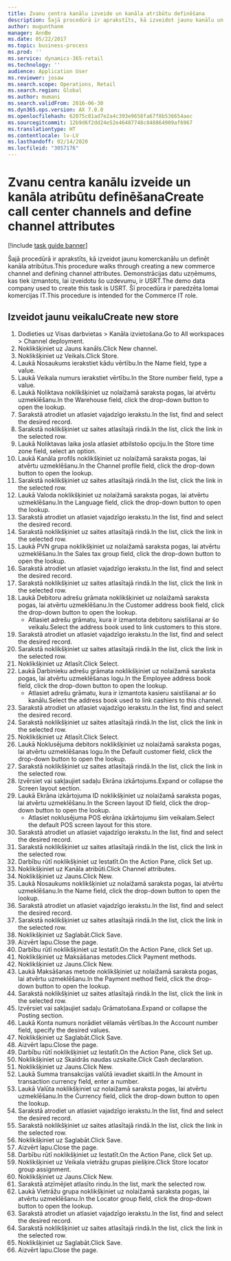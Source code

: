```yaml
---
title: Zvanu centra kanālu izveide un kanāla atribūtu definēšana
description: Šajā procedūrā ir aprakstīts, kā izveidot jaunu kanālu un definēt kanāla atribūtus.
author: mugunthanm
manager: AnnBe
ms.date: 05/22/2017
ms.topic: business-process
ms.prod: ''
ms.service: dynamics-365-retail
ms.technology: ''
audience: Application User
ms.reviewer: josaw
ms.search.scope: Operations, Retail
ms.search.region: Global
ms.author: mumani
ms.search.validFrom: 2016-06-30
ms.dyn365.ops.version: AX 7.0.0
ms.openlocfilehash: 62075c01ad7e2a4c393e9658fa67f8b536654aec
ms.sourcegitcommit: 12b9d6f2dd24e52e46487748c848864909af6967
ms.translationtype: HT
ms.contentlocale: lv-LV
ms.lasthandoff: 02/14/2020
ms.locfileid: "3057176"
---
```

# <a name="create-call-center-channels-and-define-channel-attributes"></a><span data-ttu-id="0da7d-103">Zvanu centra kanālu izveide un kanāla atribūtu definēšana</span><span class="sxs-lookup"><span data-stu-id="0da7d-103">Create call center channels and define channel attributes</span></span>

[!include [task guide banner](../includes/task-guide-banner.md)]

<span data-ttu-id="0da7d-104">Šajā procedūrā ir aprakstīts, kā izveidot jaunu komerckanālu un definēt kanāla atribūtus.</span><span class="sxs-lookup"><span data-stu-id="0da7d-104">This procedure walks through creating a new commerce channel and defining channel attributes.</span></span> <span data-ttu-id="0da7d-105">Demonstrācijas datu uzņēmums, kas tiek izmantots, lai izveidotu šo uzdevumu, ir USRT.</span><span class="sxs-lookup"><span data-stu-id="0da7d-105">The demo data company used to create this task is USRT.</span></span> <span data-ttu-id="0da7d-106">Šī procedūra ir paredzēta lomai komercijas IT.</span><span class="sxs-lookup"><span data-stu-id="0da7d-106">This procedure is intended for the Commerce IT role.</span></span>


## <a name="create-new-store"></a><span data-ttu-id="0da7d-107">Izveidot jaunu veikalu</span><span class="sxs-lookup"><span data-stu-id="0da7d-107">Create new store</span></span>
1. <span data-ttu-id="0da7d-108">Dodieties uz Visas darbvietas > Kanāla izvietošana.</span><span class="sxs-lookup"><span data-stu-id="0da7d-108">Go to All workspaces > Channel deployment.</span></span>
2. <span data-ttu-id="0da7d-109">Noklikšķiniet uz Jauns kanāls.</span><span class="sxs-lookup"><span data-stu-id="0da7d-109">Click New channel.</span></span>
3. <span data-ttu-id="0da7d-110">Noklikšķiniet uz Veikals.</span><span class="sxs-lookup"><span data-stu-id="0da7d-110">Click Store.</span></span>
4. <span data-ttu-id="0da7d-111">Laukā Nosaukums ierakstiet kādu vērtību.</span><span class="sxs-lookup"><span data-stu-id="0da7d-111">In the Name field, type a value.</span></span>
5. <span data-ttu-id="0da7d-112">Laukā Veikala numurs ierakstiet vērtību.</span><span class="sxs-lookup"><span data-stu-id="0da7d-112">In the Store number field, type a value.</span></span>
6. <span data-ttu-id="0da7d-113">Laukā Noliktava noklikšķiniet uz nolaižamā saraksta pogas, lai atvērtu uzmeklēšanu.</span><span class="sxs-lookup"><span data-stu-id="0da7d-113">In the Warehouse field, click the drop-down button to open the lookup.</span></span>
7. <span data-ttu-id="0da7d-114">Sarakstā atrodiet un atlasiet vajadzīgo ierakstu.</span><span class="sxs-lookup"><span data-stu-id="0da7d-114">In the list, find and select the desired record.</span></span>
8. <span data-ttu-id="0da7d-115">Sarakstā noklikšķiniet uz saites atlasītajā rindā.</span><span class="sxs-lookup"><span data-stu-id="0da7d-115">In the list, click the link in the selected row.</span></span>
9. <span data-ttu-id="0da7d-116">Laukā Noliktavas laika josla atlasiet atbilstošo opciju.</span><span class="sxs-lookup"><span data-stu-id="0da7d-116">In the Store time zone field, select an option.</span></span>
10. <span data-ttu-id="0da7d-117">Laukā Kanāla profils noklikšķiniet uz nolaižamā saraksta pogas, lai atvērtu uzmeklēšanu.</span><span class="sxs-lookup"><span data-stu-id="0da7d-117">In the Channel profile field, click the drop-down button to open the lookup.</span></span>
11. <span data-ttu-id="0da7d-118">Sarakstā noklikšķiniet uz saites atlasītajā rindā.</span><span class="sxs-lookup"><span data-stu-id="0da7d-118">In the list, click the link in the selected row.</span></span>
12. <span data-ttu-id="0da7d-119">Laukā Valoda noklikšķiniet uz nolaižamā saraksta pogas, lai atvērtu uzmeklēšanu.</span><span class="sxs-lookup"><span data-stu-id="0da7d-119">In the Language field, click the drop-down button to open the lookup.</span></span>
13. <span data-ttu-id="0da7d-120">Sarakstā atrodiet un atlasiet vajadzīgo ierakstu.</span><span class="sxs-lookup"><span data-stu-id="0da7d-120">In the list, find and select the desired record.</span></span>
14. <span data-ttu-id="0da7d-121">Sarakstā noklikšķiniet uz saites atlasītajā rindā.</span><span class="sxs-lookup"><span data-stu-id="0da7d-121">In the list, click the link in the selected row.</span></span>
15. <span data-ttu-id="0da7d-122">Laukā PVN grupa noklikšķiniet uz nolaižamā saraksta pogas, lai atvērtu uzmeklēšanu.</span><span class="sxs-lookup"><span data-stu-id="0da7d-122">In the Sales tax group field, click the drop-down button to open the lookup.</span></span>
16. <span data-ttu-id="0da7d-123">Sarakstā atrodiet un atlasiet vajadzīgo ierakstu.</span><span class="sxs-lookup"><span data-stu-id="0da7d-123">In the list, find and select the desired record.</span></span>
17. <span data-ttu-id="0da7d-124">Sarakstā noklikšķiniet uz saites atlasītajā rindā.</span><span class="sxs-lookup"><span data-stu-id="0da7d-124">In the list, click the link in the selected row.</span></span>
18. <span data-ttu-id="0da7d-125">Laukā Debitoru adrešu grāmata noklikšķiniet uz nolaižamā saraksta pogas, lai atvērtu uzmeklēšanu.</span><span class="sxs-lookup"><span data-stu-id="0da7d-125">In the Customer address book field, click the drop-down button to open the lookup.</span></span>
    * <span data-ttu-id="0da7d-126">Atlasiet adrešu grāmatu, kura ir izmantota debitoru saistīšanai ar šo veikalu.</span><span class="sxs-lookup"><span data-stu-id="0da7d-126">Select the address book used to link customers to this store.</span></span>  
19. <span data-ttu-id="0da7d-127">Sarakstā atrodiet un atlasiet vajadzīgo ierakstu.</span><span class="sxs-lookup"><span data-stu-id="0da7d-127">In the list, find and select the desired record.</span></span>
20. <span data-ttu-id="0da7d-128">Sarakstā noklikšķiniet uz saites atlasītajā rindā.</span><span class="sxs-lookup"><span data-stu-id="0da7d-128">In the list, click the link in the selected row.</span></span>
21. <span data-ttu-id="0da7d-129">Noklikšķiniet uz Atlasīt.</span><span class="sxs-lookup"><span data-stu-id="0da7d-129">Click Select.</span></span>
22. <span data-ttu-id="0da7d-130">Laukā Darbinieku adrešu grāmata noklikšķiniet uz nolaižamā saraksta pogas, lai atvērtu uzmeklēšanas logu.</span><span class="sxs-lookup"><span data-stu-id="0da7d-130">In the Employee address book field, click the drop-down button to open the lookup.</span></span>
    * <span data-ttu-id="0da7d-131">Atlasiet adrešu grāmatu, kura ir izmantota kasieru saistīšanai ar šo kanālu.</span><span class="sxs-lookup"><span data-stu-id="0da7d-131">Select the address book used to link cashiers to this channel.</span></span>  
23. <span data-ttu-id="0da7d-132">Sarakstā atrodiet un atlasiet vajadzīgo ierakstu.</span><span class="sxs-lookup"><span data-stu-id="0da7d-132">In the list, find and select the desired record.</span></span>
24. <span data-ttu-id="0da7d-133">Sarakstā noklikšķiniet uz saites atlasītajā rindā.</span><span class="sxs-lookup"><span data-stu-id="0da7d-133">In the list, click the link in the selected row.</span></span>
25. <span data-ttu-id="0da7d-134">Noklikšķiniet uz Atlasīt.</span><span class="sxs-lookup"><span data-stu-id="0da7d-134">Click Select.</span></span>
26. <span data-ttu-id="0da7d-135">Laukā Noklusējuma debitors noklikšķiniet uz nolaižamā saraksta pogas, lai atvērtu uzmeklēšanas logu.</span><span class="sxs-lookup"><span data-stu-id="0da7d-135">In the Default customer field, click the drop-down button to open the lookup.</span></span>
27. <span data-ttu-id="0da7d-136">Sarakstā noklikšķiniet uz saites atlasītajā rindā.</span><span class="sxs-lookup"><span data-stu-id="0da7d-136">In the list, click the link in the selected row.</span></span>
28. <span data-ttu-id="0da7d-137">Izvērsiet vai sakļaujiet sadaļu Ekrāna izkārtojums.</span><span class="sxs-lookup"><span data-stu-id="0da7d-137">Expand or collapse the Screen layout section.</span></span>
29. <span data-ttu-id="0da7d-138">Laukā Ekrāna izkārtojuma ID noklikšķiniet uz nolaižamā saraksta pogas, lai atvērtu uzmeklēšanu.</span><span class="sxs-lookup"><span data-stu-id="0da7d-138">In the Screen layout ID field, click the drop-down button to open the lookup.</span></span>
    * <span data-ttu-id="0da7d-139">Atlasiet noklusējuma POS ekrāna izkārtojumu šim veikalam.</span><span class="sxs-lookup"><span data-stu-id="0da7d-139">Select the default POS screen layout for this store.</span></span>  
30. <span data-ttu-id="0da7d-140">Sarakstā atrodiet un atlasiet vajadzīgo ierakstu.</span><span class="sxs-lookup"><span data-stu-id="0da7d-140">In the list, find and select the desired record.</span></span>
31. <span data-ttu-id="0da7d-141">Sarakstā noklikšķiniet uz saites atlasītajā rindā.</span><span class="sxs-lookup"><span data-stu-id="0da7d-141">In the list, click the link in the selected row.</span></span>
32. <span data-ttu-id="0da7d-142">Darbību rūtī noklikšķiniet uz Iestatīt.</span><span class="sxs-lookup"><span data-stu-id="0da7d-142">On the Action Pane, click Set up.</span></span>
33. <span data-ttu-id="0da7d-143">Noklikšķiniet uz Kanāla atribūti.</span><span class="sxs-lookup"><span data-stu-id="0da7d-143">Click Channel attributes.</span></span>
34. <span data-ttu-id="0da7d-144">Noklikšķiniet uz Jauns.</span><span class="sxs-lookup"><span data-stu-id="0da7d-144">Click New.</span></span>
35. <span data-ttu-id="0da7d-145">Laukā Nosaukums noklikšķiniet uz nolaižamā saraksta pogas, lai atvērtu uzmeklēšanu.</span><span class="sxs-lookup"><span data-stu-id="0da7d-145">In the Name field, click the drop-down button to open the lookup.</span></span>
36. <span data-ttu-id="0da7d-146">Sarakstā atrodiet un atlasiet vajadzīgo ierakstu.</span><span class="sxs-lookup"><span data-stu-id="0da7d-146">In the list, find and select the desired record.</span></span>
37. <span data-ttu-id="0da7d-147">Sarakstā noklikšķiniet uz saites atlasītajā rindā.</span><span class="sxs-lookup"><span data-stu-id="0da7d-147">In the list, click the link in the selected row.</span></span>
38. <span data-ttu-id="0da7d-148">Noklikšķiniet uz Saglabāt.</span><span class="sxs-lookup"><span data-stu-id="0da7d-148">Click Save.</span></span>
39. <span data-ttu-id="0da7d-149">Aizvērt lapu.</span><span class="sxs-lookup"><span data-stu-id="0da7d-149">Close the page.</span></span>
40. <span data-ttu-id="0da7d-150">Darbību rūtī noklikšķiniet uz Iestatīt.</span><span class="sxs-lookup"><span data-stu-id="0da7d-150">On the Action Pane, click Set up.</span></span>
41. <span data-ttu-id="0da7d-151">Noklikšķiniet uz Maksāšanas metodes.</span><span class="sxs-lookup"><span data-stu-id="0da7d-151">Click Payment methods.</span></span>
42. <span data-ttu-id="0da7d-152">Noklikšķiniet uz Jauns.</span><span class="sxs-lookup"><span data-stu-id="0da7d-152">Click New.</span></span>
43. <span data-ttu-id="0da7d-153">Laukā Maksāšanas metode noklikšķiniet uz nolaižamā saraksta pogas, lai atvērtu uzmeklēšanu.</span><span class="sxs-lookup"><span data-stu-id="0da7d-153">In the Payment method field, click the drop-down button to open the lookup.</span></span>
44. <span data-ttu-id="0da7d-154">Sarakstā noklikšķiniet uz saites atlasītajā rindā.</span><span class="sxs-lookup"><span data-stu-id="0da7d-154">In the list, click the link in the selected row.</span></span>
45. <span data-ttu-id="0da7d-155">Izvērsiet vai sakļaujiet sadaļu Grāmatošana.</span><span class="sxs-lookup"><span data-stu-id="0da7d-155">Expand or collapse the Posting section.</span></span>
46. <span data-ttu-id="0da7d-156">Laukā Konta numurs norādiet vēlamās vērtības.</span><span class="sxs-lookup"><span data-stu-id="0da7d-156">In the Account number field, specify the desired values.</span></span>
47. <span data-ttu-id="0da7d-157">Noklikšķiniet uz Saglabāt.</span><span class="sxs-lookup"><span data-stu-id="0da7d-157">Click Save.</span></span>
48. <span data-ttu-id="0da7d-158">Aizvērt lapu.</span><span class="sxs-lookup"><span data-stu-id="0da7d-158">Close the page.</span></span>
49. <span data-ttu-id="0da7d-159">Darbību rūtī noklikšķiniet uz Iestatīt.</span><span class="sxs-lookup"><span data-stu-id="0da7d-159">On the Action Pane, click Set up.</span></span>
50. <span data-ttu-id="0da7d-160">Noklikšķiniet uz Skaidrās naudas uzskaite.</span><span class="sxs-lookup"><span data-stu-id="0da7d-160">Click Cash declaration.</span></span>
51. <span data-ttu-id="0da7d-161">Noklikšķiniet uz Jauns.</span><span class="sxs-lookup"><span data-stu-id="0da7d-161">Click New.</span></span>
52. <span data-ttu-id="0da7d-162">Laukā Summa transakcijas valūtā ievadiet skaitli.</span><span class="sxs-lookup"><span data-stu-id="0da7d-162">In the Amount in transaction currency field, enter a number.</span></span>
53. <span data-ttu-id="0da7d-163">Laukā Valūta noklikšķiniet uz nolaižamā saraksta pogas, lai atvērtu uzmeklēšanu.</span><span class="sxs-lookup"><span data-stu-id="0da7d-163">In the Currency field, click the drop-down button to open the lookup.</span></span>
54. <span data-ttu-id="0da7d-164">Sarakstā atrodiet un atlasiet vajadzīgo ierakstu.</span><span class="sxs-lookup"><span data-stu-id="0da7d-164">In the list, find and select the desired record.</span></span>
55. <span data-ttu-id="0da7d-165">Sarakstā noklikšķiniet uz saites atlasītajā rindā.</span><span class="sxs-lookup"><span data-stu-id="0da7d-165">In the list, click the link in the selected row.</span></span>
56. <span data-ttu-id="0da7d-166">Noklikšķiniet uz Saglabāt.</span><span class="sxs-lookup"><span data-stu-id="0da7d-166">Click Save.</span></span>
57. <span data-ttu-id="0da7d-167">Aizvērt lapu.</span><span class="sxs-lookup"><span data-stu-id="0da7d-167">Close the page.</span></span>
58. <span data-ttu-id="0da7d-168">Darbību rūtī noklikšķiniet uz Iestatīt.</span><span class="sxs-lookup"><span data-stu-id="0da7d-168">On the Action Pane, click Set up.</span></span>
59. <span data-ttu-id="0da7d-169">Noklikšķiniet uz Veikala vietrāžu grupas piešķire.</span><span class="sxs-lookup"><span data-stu-id="0da7d-169">Click Store locator group assignment.</span></span>
60. <span data-ttu-id="0da7d-170">Noklikšķiniet uz Jauns.</span><span class="sxs-lookup"><span data-stu-id="0da7d-170">Click New.</span></span>
61. <span data-ttu-id="0da7d-171">Sarakstā atzīmējiet atlasīto rindu.</span><span class="sxs-lookup"><span data-stu-id="0da7d-171">In the list, mark the selected row.</span></span>
62. <span data-ttu-id="0da7d-172">Laukā Vietrāžu grupa noklikšķiniet uz nolaižamā saraksta pogas, lai atvērtu uzmeklēšanu.</span><span class="sxs-lookup"><span data-stu-id="0da7d-172">In the Locator group field, click the drop-down button to open the lookup.</span></span>
63. <span data-ttu-id="0da7d-173">Sarakstā atrodiet un atlasiet vajadzīgo ierakstu.</span><span class="sxs-lookup"><span data-stu-id="0da7d-173">In the list, find and select the desired record.</span></span>
64. <span data-ttu-id="0da7d-174">Sarakstā noklikšķiniet uz saites atlasītajā rindā.</span><span class="sxs-lookup"><span data-stu-id="0da7d-174">In the list, click the link in the selected row.</span></span>
65. <span data-ttu-id="0da7d-175">Noklikšķiniet uz Saglabāt.</span><span class="sxs-lookup"><span data-stu-id="0da7d-175">Click Save.</span></span>
66. <span data-ttu-id="0da7d-176">Aizvērt lapu.</span><span class="sxs-lookup"><span data-stu-id="0da7d-176">Close the page.</span></span>

